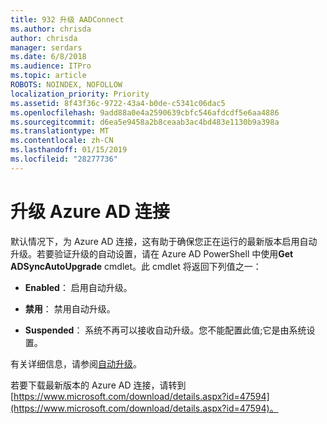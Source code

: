 ```yaml
---
title: 932 升级 AADConnect
ms.author: chrisda
author: chrisda
manager: serdars
ms.date: 6/8/2018
ms.audience: ITPro
ms.topic: article
ROBOTS: NOINDEX, NOFOLLOW
localization_priority: Priority
ms.assetid: 8f43f36c-9722-43a4-b0de-c5341c06dac5
ms.openlocfilehash: 9add88a0e4a2590639cbfc546afdcdf5e6aa4886
ms.sourcegitcommit: d6ea5e9458a2b8ceaab3ac4bd483e1130b9a398a
ms.translationtype: MT
ms.contentlocale: zh-CN
ms.lasthandoff: 01/15/2019
ms.locfileid: "28277736"
---
```

# <a name="upgrade-azure-ad-connect"></a>升级 Azure AD 连接

默认情况下，为 Azure AD 连接，这有助于确保您正在运行的最新版本启用自动升级。若要验证升级的自动设置，请在 Azure AD PowerShell 中使用**Get ADSyncAutoUpgrade** cmdlet。此 cmdlet 将返回下列值之一： 
  
- **Enabled**： 启用自动升级。 
    
- **禁用**： 禁用自动升级。 
    
- **Suspended**： 系统不再可以接收自动升级。您不能配置此值;它是由系统设置。 
    
有关详细信息，请参阅[自动升级](https://docs.microsoft.com/azure/active-directory/connect/active-directory-aadconnect-feature-automatic-upgrade)。
  
若要下载最新版本的 Azure AD 连接，请转到[https://www.microsoft.com/download/details.aspx?id=47594](https://www.microsoft.com/download/details.aspx?id=47594)。
  

